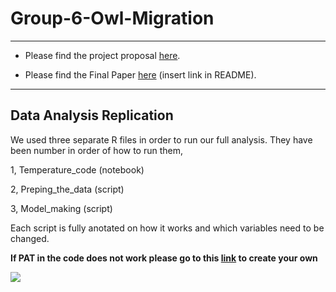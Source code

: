 # Group-6-Owl-Migration

---

- Please find the project proposal [here](https://github.com/BIOL4110/Group-6-Owl-Migration/blob/00500aad629ec5f4a02dfcdf2559981a77b3b2ca/Project%20proposal.pdf).

- Please find the Final Paper [here]() (insert link in README).

---

## Data Analysis Replication

We used three separate R files in order to run our full analysis.
They have been number in order of how to run them,

1, Temperature_code (notebook)

2, Preping_the_data (script)

3, Model_making (script)


Each script is fully anotated on how it works and which variables need to be changed.

**If PAT in the code does not work please go to this [link](https://osf.io/settings/tokens/) to create your own**

![](https://i.natgeofe.com/k/90bac473-ad17-4d15-a2c5-450dad846d4f/snowy-owl-yawn_3x2.jpg)

